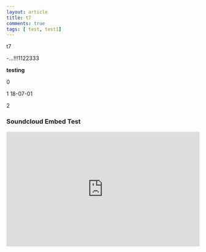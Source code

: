 ```yaml
---
layout: article
title: t7
comments: true
tags: [ test, test1]
---
```


t7 

-...!!!1122333

**testing**

0

1 18-07-01

2

### Soundcloud Embed Test
<iframe width="100%" height="300" scrolling="no" frameborder="no" allow="autoplay" src="https://w.soundcloud.com/player/?url=https%3A//api.soundcloud.com/tracks/460435719&color=%23ff5500&auto_play=false&hide_related=false&show_comments=true&show_user=true&show_reposts=false&show_teaser=true&visual=true"></iframe>
